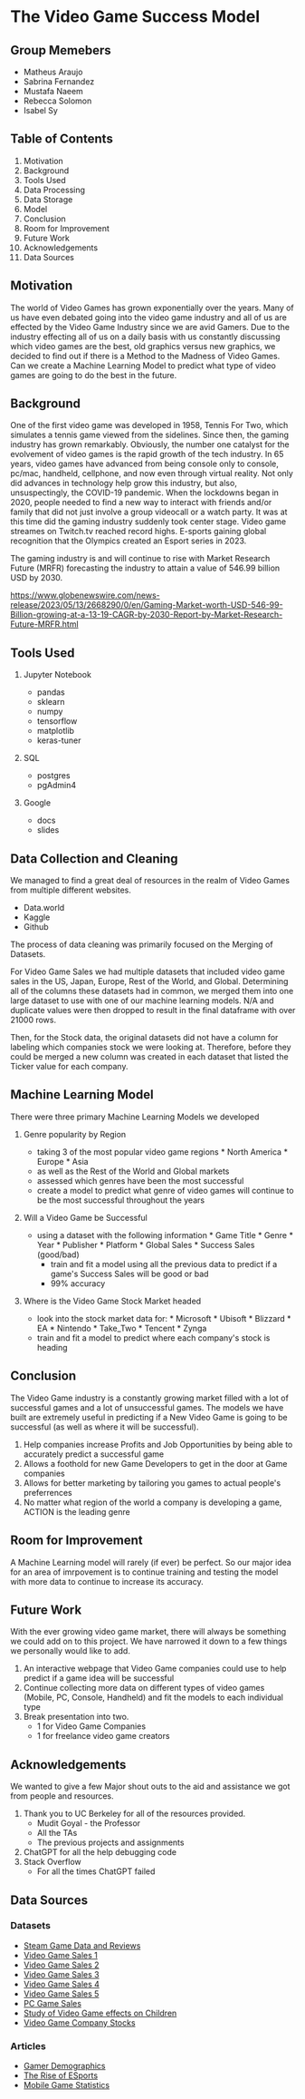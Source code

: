 # The Video Game Success Model
## Group Memebers
- Matheus Araujo
- Sabrina Fernandez
-  Mustafa Naeem
-  Rebecca Solomon
-  Isabel Sy

## Table of Contents
1. Motivation
2. Background
3. Tools Used
4. Data Processing
5. Data Storage
6. Model
7. Conclusion
8. Room for Improvement
9. Future Work
10. Acknowledgements
11. Data Sources

## Motivation

The world of Video Games has grown exponentially over the years. Many of us have even debated going into the video game industry and all of us are effected by the Video Game Industry since we are avid Gamers. Due to the industry effecting all of us on a daily basis with us constantly discussing which video games are the best, old graphics versus new graphics, we decided to find out if there is a Method to the Madness of Video Games. Can we create a Machine Learning Model to predict what type of video games are going to do the best in the future.

## Background

  One of the first video game was developed in 1958, Tennis For Two, which simulates a tennis game viewed from the sidelines. Since then, the gaming industry has grown remarkably. Obviously, the number one catalyst for the evolvement of video games is the rapid growth of the tech industry. In 65 years, video games have advanced from being console only to console, pc/mac, handheld, cellphone, and now even through virtual reality. 
  Not only did advances in technology help grow this industry, but also, unsuspectingly, the COVID-19 pandemic. When the lockdowns began in 2020, people needed to find a new way to interact with friends and/or family that did not just involve a group videocall or a watch party. It was at this time did the gaming industry suddenly took center stage. Video game streames on Twitch.tv reached record highs. E-sports gaining global recognition that the Olympics created an Esport series in 2023. 

The gaming industry is and will continue to rise with Market Research Future (MRFR) forecasting the industry to attain a value of 546.99 billion USD by 2030.  
  
https://www.globenewswire.com/news-release/2023/05/13/2668290/0/en/Gaming-Market-worth-USD-546-99-Billion-growing-at-a-13-19-CAGR-by-2030-Report-by-Market-Research-Future-MRFR.html

## Tools Used
1. Jupyter Notebook
      - pandas
      - sklearn
      - numpy
      - tensorflow
      - matplotlib
      - keras-tuner

2. SQL
      - postgres
      - pgAdmin4

3. Google
      - docs
      - slides

## Data Collection and Cleaning

We managed to find a great deal of resources in the realm of Video Games from multiple different websites.

  - Data.world
  - Kaggle
  - Github

The process of data cleaning was primarily focused on the Merging of Datasets. 

For Video Game Sales we had multiple datasets that included video game sales in the US, Japan, Europe, Rest of the World, and Global. Determining all of the columns these datasets had in common, we merged them into one large dataset to use with one of our machine learning models. N/A and duplicate values were then dropped to result in the final dataframe with over 21000 rows. 

Then, for the Stock data, the original datasets did not have a column for labeling which companies stock we were looking at. Therefore, before they could be merged a new column was created in each dataset that listed the Ticker value for each company.

## Machine Learning Model

There were three primary Machine Learning Models we developed

1. Genre popularity by Region
      - taking 3 of the most popular video game regions
              * North America
              * Europe
              * Asia
      - as well as the Rest of the World and Global markets
      - assessed which genres have been the most successful
      - create a model to predict what genre of video games will continue to be the most successful throughout the years

2. Will a Video Game be Successful
      - using a dataset with the following information
              * Game Title
              * Genre
              * Year
              * Publisher
              * Platform
              * Global Sales
              * Success Sales (good/bad)
        - train and fit a model using all the previous data to predict if a game's Success Sales will be good or bad
        - 99% accuracy

3. Where is the Video Game Stock Market headed
      - look into the stock market data for:
              * Microsoft
              * Ubisoft
              * Blizzard
              * EA
              * Nintendo
              * Take_Two
              * Tencent
              * Zynga
      - train and fit a model to predict where each company's stock is heading


## Conclusion

The Video Game industry is a constantly growing market filled with a lot of successful games and a lot of unsuccessful games. The models we have built are extremely useful in predicting if a New Video Game is going to be successful (as well as where it will be successful). 

1. Help companies increase Profits and Job Opportunities by being able to accurately predict a successful game
2. Allows a foothold for new Game Developers to get in the door at Game companies
3. Allows for better marketing by tailoring you games to actual people's preferrences
4. No matter what region of the world a company is developing a game, ACTION is the leading genre

## Room for Improvement

A Machine Learning model will rarely (if ever) be perfect. So our major idea for an area of imrpovement is to continue training and testing the model with more data to continue to increase its accuracy. 

## Future Work

With the ever growing video game market, there will always be something we could add on to this project. We have narrowed it down to a few things we personally would like to add.

1. An interactive webpage that Video Game companies could use to help predict if a game idea will be successful
2. Continue collecting more data on different types of video games (Mobile, PC, Console, Handheld) and fit the models to each individual type
3. Break presentation into two.
      - 1 for Video Game Companies
      - 1 for freelance video game creators

## Acknowledgements

We wanted to give a few Major shout outs to the aid and assistance we got from people and resources.

1. Thank you to UC Berkeley for all of the resources provided.
      - Mudit Goyal - the Professor
      - All the TAs
      - The previous projects and assignments
2. ChatGPT for all the help debugging code
3. Stack Overflow
      - For all the times ChatGPT failed

## Data Sources

### Datasets
- [Steam Game Data and Reviews](https://www.kaggle.com/datasets/gruffgemini/steam-games-dataset)
- [Video Game Sales 1](https://www.kaggle.com/datasets/mohamedhanyyy/video-games)
- [Video Game Sales 2](https://www.kaggle.com/datasets/sidtwr/videogames-sales-dataset)
- [Video Game Sales 3](https://www.kaggle.com/datasets/gregorut/videogamesales)
- [Video Game Sales 4](https://data.world/login?next=%2Fsumitrock%2Fvideo-games-sales%2Fworkspace%2Ffile%3Ffilename%3DVideo_Games.csv)
- [Video Game Sales 5](https://www.kaggle.com/datasets/thedevastator/discovering-hidden-trends-in-global-video-games)
- [PC Game Sales](https://www.kaggle.com/datasets/khaiid/most-selling-pc-games)
- [Study of Video Game effects on Children](https://data.world/us-usda-gov/2eff5251-e4d5-4635-8dc4-b2e3d9bbf50c)
- [Video Game Company Stocks](https://www.kaggle.com/datasets/psycon/game-companies-historical-stock-price-2022-04)

### Articles
- [Gamer Demographics](https://dataprot.net/statistics/gamer-demographics/)
- [The Rise of ESports](https://iesf.org/news/8595)
- [Mobile Game Statistics](https://headphonesaddict.com/mobile-gaming-statistics/)



